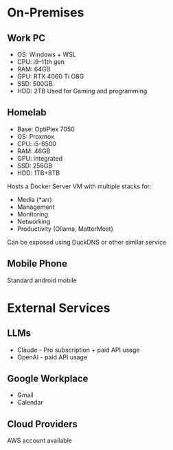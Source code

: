 # On-Premises
## Work PC
- OS: Windows + WSL
- CPU: i9-11th gen
- RAM: 64GB
- GPU: RTX 4060 Ti O8G
- SSD: 500GB
- HDD: 2TB
Used for Gaming and programming
## Homelab
- Base: OptiPlex 7050
- OS: Proxmox
- CPU: i5-6500
- RAM: 46GB
- GPU: integrated
- SSD: 256GB
- HDD: 1TB+8TB

Hosts a Docker Server VM with multiple stacks for:
- Media (\*arr)
- Management
- Monitoring
- Networking
- Productivity (Ollama, MatterMost)

Can be exposed using DuckDNS or other similar service
## Mobile Phone
Standard android mobile
# External Services
## LLMs
- Claude - Pro subscription + paid API usage
- OpenAI - paid API usage
## Google Workplace
- Gmail
- Calendar
## Cloud Providers
AWS account available
